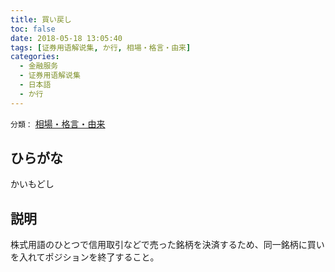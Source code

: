 ```yaml
---
title: 買い戻し
toc: false
date: 2018-05-18 13:05:40
tags: [证券用语解说集, か行, 相場・格言・由来]
categories:
  - 金融服务
  - 证券用语解说集
  - 日本語
  - か行
---
```


`分類：` [相場・格言・由来](/tags/相場・格言・由来/)

## ひらがな

かいもどし

## 説明

株式用語のひとつで信用取引などで売った銘柄を決済するため、同一銘柄に買いを入れてポジションを終了すること。
